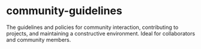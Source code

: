 # community-guidelines
The guidelines and policies for community interaction, contributing to projects, and maintaining a constructive environment. Ideal for collaborators and community members.
